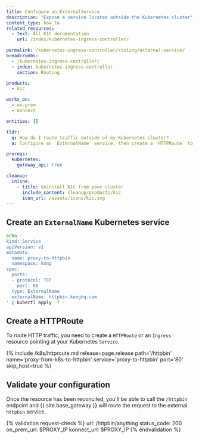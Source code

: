 ```yaml
---
title: Configure an ExternalService
description: "Expose a service located outside the Kubernetes cluster"
content_type: how_to
related_resources:
  - text: All KIC documentation
    url: /index/kubernetes-ingress-controller/

permalink: /kubernetes-ingress-controller/routing/external-service/
breadcrumbs:
  - /kubernetes-ingress-controller/
  - index: kubernetes-ingress-controller
    section: Routing

products:
  - kic

works_on:
  - on-prem
  - konnect

entities: []

tldr:
  q: How do I route traffic outside of my Kubernetes cluster?
  a: Configure an `ExternalName` service, then create a `HTTPRoute` to route traffic to the service.

prereqs:
  kubernetes:
    gateway_api: true

cleanup:
  inline:
    - title: Uninstall KIC from your cluster
      include_content: cleanup/products/kic
      icon_url: /assets/icons/kic.svg
---
```


## Create an `ExternalName` Kubernetes service

```bash
echo '
kind: Service
apiVersion: v1
metadata:
  name: proxy-to-httpbin
  namespace: kong
spec:
  ports:
  - protocol: TCP
    port: 80
  type: ExternalName
  externalName: httpbin.konghq.com
' | kubectl apply -f -
```

## Create a HTTPRoute

To route HTTP traffic, you need to create a `HTTPRoute` or an `Ingress` resource pointing at your Kubernetes `Service`.

{% include /k8s/httproute.md release=page.release path='/httpbin' name='proxy-from-k8s-to-httpbin' service='proxy-to-httpbin' port='80' skip_host=true %}

## Validate your configuration

Once the resource has been reconciled, you'll be able to call the `/httpbin` endpoint and {{ site.base_gateway }} will route the request to the external `httpbin` service.

{% validation request-check %}
url: /httpbin/anything
status_code: 200
on_prem_url: $PROXY_IP
konnect_url: $PROXY_IP
{% endvalidation %}
